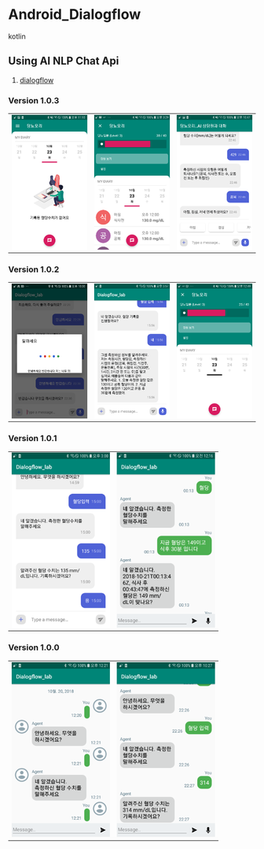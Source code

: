 # Android_Dialogflow
kotlin

## Using AI NLP Chat Api
1. [dialogflow](https://dialogflow.com/)




### Version 1.0.3
<div style="text-align: center">
<table><tr>
<td style="text-align: center">
<img  src ="https://github.com/JAICHANGPARK/Android_Dialogflow/blob/master/screenshot/device-2018-10-23-231030.png" width ="200">
</td>
<td style="text-align: center">
<img  src ="https://github.com/JAICHANGPARK/Android_Dialogflow/blob/master/screenshot/device-2018-10-23-152910.png" width ="200">
</td>
<td style="text-align: center">
<img  src ="https://github.com/JAICHANGPARK/Android_Dialogflow/blob/master/screenshot/device-2018-10-23-224727.png" width ="200">
</td>

</tr>
</table>
</div>

### Version 1.0.2
<div style="text-align: center">
<table><tr>
<td style="text-align: center">
<img  src ="https://github.com/JAICHANGPARK/Android_Dialogflow/blob/master/screenshot/device-2018-10-21-223029.png" width ="200">
</td>
<td style="text-align: center">
<img  src ="https://github.com/JAICHANGPARK/Android_Dialogflow/blob/master/screenshot/device-2018-10-22-155715.png" width ="200">
</td>
<td style="text-align: center">
<img  src ="https://github.com/JAICHANGPARK/Android_Dialogflow/blob/master/screenshot/device-2018-10-23-124925.png" width ="200">
</td>
</tr>
</table>
</div>

### Version 1.0.1
<div style="text-align: center">
<table><tr>
<td style="text-align: center">
<img  src ="https://github.com/JAICHANGPARK/Android_Dialogflow/blob/master/screenshot/device-2018-10-21-150101.png" width ="200">
</td>
<td style="text-align: center">
<img  src ="https://github.com/JAICHANGPARK/Android_Dialogflow/blob/master/screenshot/device-2018-10-21-001614.png" width ="200">
</td>
</tr>
</table>
</div>

### Version 1.0.0
<div style="text-align: center">
<table><tr>
<td style="text-align: center">
<img  src ="https://github.com/JAICHANGPARK/Android_Dialogflow/blob/master/screenshot/device-2018-10-20-122139.png" width ="200">
</td>
<td style="text-align: center">
<img  src ="https://github.com/JAICHANGPARK/Android_Dialogflow/blob/master/screenshot/device-2018-10-20-222804.png" width ="200">
</td>
</tr>
</table>
</div>
